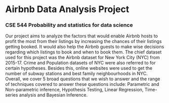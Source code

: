 # Airbnb Data Analysis Project 
### CSE 544 Probability and statistics for data science 
Our project aims to analyze the factors that would enable Airbnb hosts to profit the most from their listings by increasing the chances of their listings getting booked. 
It would also help the Airbnb guests to make wise decisions regarding which listings to book and when to book them. 
The chief dataset used for this project was the Airbnb dataset for New York City (NYC) from 2015-17. 
Crime and Population datasets of NYC were also referred to for certain hypotheses. 
Besides this, online websites were used to get the number of subway stations and best family neighbourhoods in NYC.
Overall, we cover 5 broad questions that we wish to answer and the range of techniques covered to answer these questions include: 
Parametric and Non-parametric inference, Hypothesis Testing, Linear Regression, Time-series analysis and Bayesian Inference. 
